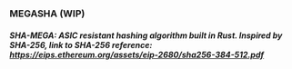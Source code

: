 ### MEGASHA (WIP)

##### SHA-MEGA: ASIC resistant hashing algorithm built in Rust. Inspired by SHA-256, link to SHA-256 reference: https://eips.ethereum.org/assets/eip-2680/sha256-384-512.pdf

